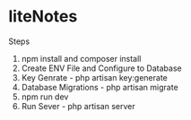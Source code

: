 # liteNotes
Steps 

1. npm install and composer install
2. Create ENV File and Configure to Database
3. Key Genrate - php artisan key:generate
4. Database Migrations - php artisan migrate
6. npm run dev
5. Run Sever - php artisan server

